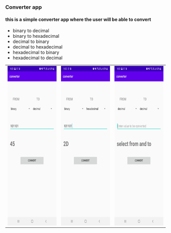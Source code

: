 ### Converter app
#### this is a simple converter app where the user will be able to convert
- binary to decimal
- binary to hexadecimal 
- decimal to binary
- decimal to hexadecimal
- hexadecimal to binary
- hexadecimal to decimal
<table>
    <tr>
        <td><img src="../imgs/converter1.jpg" width=300 height=500</td>
        <td><img src="../imgs/converter2.jpg" width=300 height=500</td>
        <td><img src="../imgs/converter3.jpg" width=300 height=500</td>
    </tr>
</table>